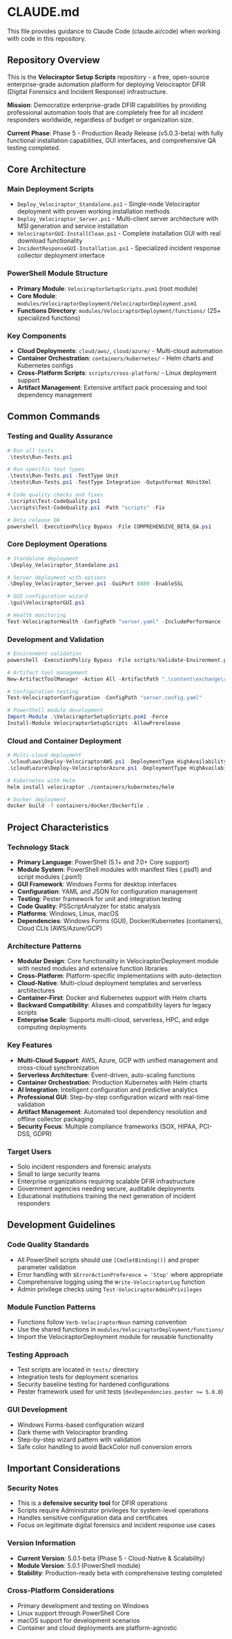 # CLAUDE.md

This file provides guidance to Claude Code (claude.ai/code) when working with code in this repository.

## Repository Overview

This is the **Velociraptor Setup Scripts** repository - a free, open-source enterprise-grade automation platform for deploying Velociraptor DFIR (Digital Forensics and Incident Response) infrastructure. 

**Mission**: Democratize enterprise-grade DFIR capabilities by providing professional automation tools that are completely free for all incident responders worldwide, regardless of budget or organization size.

**Current Phase**: Phase 5 - Production Ready Release (v5.0.3-beta) with fully functional installation capabilities, GUI interfaces, and comprehensive QA testing completed.

## Core Architecture

### Main Deployment Scripts
- `Deploy_Velociraptor_Standalone.ps1` - Single-node Velociraptor deployment with proven working installation methods
- `Deploy_Velociraptor_Server.ps1` - Multi-client server architecture with MSI generation and service installation
- `VelociraptorGUI-InstallClean.ps1` - Complete installation GUI with real download functionality
- `IncidentResponseGUI-Installation.ps1` - Specialized incident response collector deployment interface

### PowerShell Module Structure
- **Primary Module**: `VelociraptorSetupScripts.psm1` (root module)
- **Core Module**: `modules/VelociraptorDeployment/VelociraptorDeployment.psm1`
- **Functions Directory**: `modules/VelociraptorDeployment/functions/` (25+ specialized functions)

### Key Components
- **Cloud Deployments**: `cloud/aws/`, `cloud/azure/` - Multi-cloud automation
- **Container Orchestration**: `containers/kubernetes/` - Helm charts and Kubernetes configs
- **Cross-Platform Scripts**: `scripts/cross-platform/` - Linux deployment support
- **Artifact Management**: Extensive artifact pack processing and tool dependency management

## Common Commands

### Testing and Quality Assurance
```powershell
# Run all tests
.\tests\Run-Tests.ps1

# Run specific test types
.\tests\Run-Tests.ps1 -TestType Unit
.\tests\Run-Tests.ps1 -TestType Integration -OutputFormat NUnitXml

# Code quality checks and fixes
.\scripts\Test-CodeQuality.ps1
.\scripts\Test-CodeQuality.ps1 -Path "scripts" -Fix

# Beta release QA
powershell -ExecutionPolicy Bypass -File COMPREHENSIVE_BETA_QA.ps1
```

### Core Deployment Operations
```powershell
# Standalone deployment
.\Deploy_Velociraptor_Standalone.ps1

# Server deployment with options
.\Deploy_Velociraptor_Server.ps1 -GuiPort 8889 -EnableSSL

# GUI configuration wizard
.\gui\VelociraptorGUI.ps1

# Health monitoring
Test-VelociraptorHealth -ConfigPath "server.yaml" -IncludePerformance
```

### Development and Validation
```powershell
# Environment validation
powershell -ExecutionPolicy Bypass -File scripts/Validate-Environment.ps1

# Artifact tool management
New-ArtifactToolManager -Action All -ArtifactPath ".\content\exchange\artifacts"

# Configuration testing
Test-VelociraptorConfiguration -ConfigPath "server.config.yaml"

# PowerShell module development
Import-Module .\VelociraptorSetupScripts.psm1 -Force
Install-Module VelociraptorSetupScripts -AllowPrerelease
```

### Cloud and Container Deployment
```powershell
# Multi-cloud deployment
.\cloud\aws\Deploy-VelociraptorAWS.ps1 -DeploymentType HighAvailability
.\cloud\azure\Deploy-VelociraptorAzure.ps1 -DeploymentType HighAvailability
```

```bash
# Kubernetes with Helm
helm install velociraptor ./containers/kubernetes/helm

# Docker deployment
docker build -f containers/docker/Dockerfile .
```

## Project Characteristics

### Technology Stack
- **Primary Language**: PowerShell (5.1+ and 7.0+ Core support)
- **Module System**: PowerShell modules with manifest files (.psd1) and script modules (.psm1)
- **GUI Framework**: Windows Forms for desktop interfaces  
- **Configuration**: YAML and JSON for configuration management
- **Testing**: Pester framework for unit and integration testing
- **Code Quality**: PSScriptAnalyzer for static analysis
- **Platforms**: Windows, Linux, macOS
- **Dependencies**: Windows Forms (GUI), Docker/Kubernetes (containers), Cloud CLIs (AWS/Azure/GCP)

### Architecture Patterns
- **Modular Design**: Core functionality in VelociraptorDeployment module with nested modules and extensive function libraries
- **Cross-Platform**: Platform-specific implementations with auto-detection
- **Cloud-Native**: Multi-cloud deployment templates and serverless architectures  
- **Container-First**: Docker and Kubernetes support with Helm charts
- **Backward Compatibility**: Aliases and compatibility layers for legacy scripts
- **Enterprise Scale**: Supports multi-cloud, serverless, HPC, and edge computing deployments

### Key Features
- **Multi-Cloud Support**: AWS, Azure, GCP with unified management and cross-cloud synchronization
- **Serverless Architecture**: Event-driven, auto-scaling functions
- **Container Orchestration**: Production Kubernetes with Helm charts
- **AI Integration**: Intelligent configuration and predictive analytics
- **Professional GUI**: Step-by-step configuration wizard with real-time validation
- **Artifact Management**: Automated tool dependency resolution and offline collector packaging
- **Security Focus**: Multiple compliance frameworks (SOX, HIPAA, PCI-DSS, GDPR)

### Target Users
- Solo incident responders and forensic analysts
- Small to large security teams
- Enterprise organizations requiring scalable DFIR infrastructure
- Government agencies needing secure, auditable deployments
- Educational institutions training the next generation of incident responders

## Development Guidelines

### Code Quality Standards
- All PowerShell scripts should use `[CmdletBinding()]` and proper parameter validation
- Error handling with `$ErrorActionPreference = 'Stop'` where appropriate
- Comprehensive logging using the `Write-VelociraptorLog` function
- Admin privilege checks using `Test-VelociraptorAdminPrivileges`

### Module Function Patterns
- Functions follow `Verb-VelociraptorNoun` naming convention
- Use the shared functions in `modules/VelociraptorDeployment/functions/`
- Import the VelociraptorDeployment module for reusable functionality

### Testing Approach
- Test scripts are located in `tests/` directory
- Integration tests for deployment scenarios
- Security baseline testing for hardened configurations
- Pester framework used for unit tests (`devDependencies.pester >= 5.0.0`)

### GUI Development
- Windows Forms-based configuration wizard
- Dark theme with Velociraptor branding
- Step-by-step wizard pattern with validation
- Safe color handling to avoid BackColor null conversion errors

## Important Considerations

### Security Notes
- This is a **defensive security tool** for DFIR operations
- Scripts require Administrator privileges for system-level operations
- Handles sensitive configuration data and certificates
- Focus on legitimate digital forensics and incident response use cases

### Version Information
- **Current Version**: 5.0.1-beta (Phase 5 - Cloud-Native & Scalability)
- **Module Version**: 5.0.1 (PowerShell module)
- **Stability**: Production-ready beta with comprehensive testing completed

### Cross-Platform Considerations
- Primary development and testing on Windows
- Linux support through PowerShell Core
- macOS support for development scenarios
- Container and cloud deployments are platform-agnostic